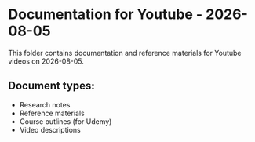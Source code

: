 # Documentation for Youtube - 2026-08-05

This folder contains documentation and reference materials for Youtube videos on 2026-08-05.

## Document types:
- Research notes
- Reference materials
- Course outlines (for Udemy)
- Video descriptions
